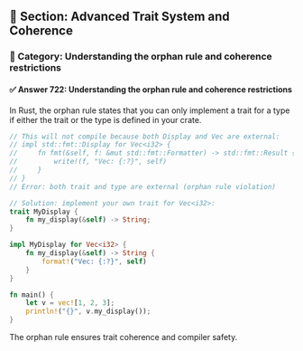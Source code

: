 ## 📘 Section: Advanced Trait System and Coherence  
### 🔹 Category: Understanding the orphan rule and coherence restrictions  
#### ✅ Answer 722: Understanding the orphan rule and coherence restrictions

In Rust, the orphan rule states that you can only implement a trait for a type if either the trait or the type is defined in your crate.

```rust
// This will not compile because both Display and Vec are external:
// impl std::fmt::Display for Vec<i32> {
//     fn fmt(&self, f: &mut std::fmt::Formatter) -> std::fmt::Result {
//         write!(f, "Vec: {:?}", self)
//     }
// }
// Error: both trait and type are external (orphan rule violation)

// Solution: implement your own trait for Vec<i32>:
trait MyDisplay {
    fn my_display(&self) -> String;
}

impl MyDisplay for Vec<i32> {
    fn my_display(&self) -> String {
        format!("Vec: {:?}", self)
    }
}

fn main() {
    let v = vec![1, 2, 3];
    println!("{}", v.my_display());
}
```

The orphan rule ensures trait coherence and compiler safety.
